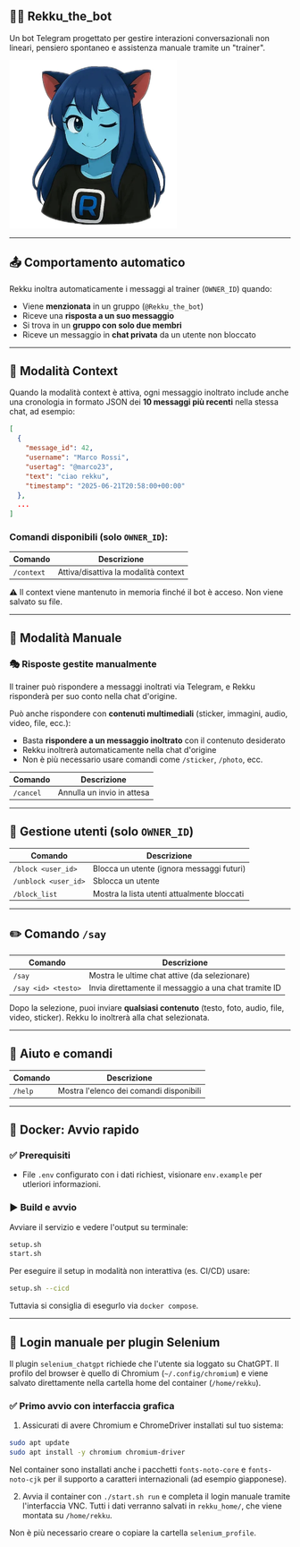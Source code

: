 ## 🧞‍♀️ Rekku\_the\_bot

Un bot Telegram progettato per gestire interazioni conversazionali non lineari, pensiero spontaneo e assistenza manuale tramite un "trainer".

<img src="res/wink.webp" alt="Rekku Wink" width="300" />

---

## 📤 Comportamento automatico

Rekku inoltra automaticamente i messaggi al trainer (`OWNER_ID`) quando:

* Viene **menzionata** in un gruppo (`@Rekku_the_bot`)
* Riceve una **risposta a un suo messaggio**
* Si trova in un **gruppo con solo due membri**
* Riceve un messaggio in **chat privata** da un utente non bloccato

---

## 🧠 Modalità Context

Quando la modalità context è attiva, ogni messaggio inoltrato include anche una cronologia in formato JSON dei **10 messaggi più recenti** nella stessa chat, ad esempio:

```json
[
  {
    "message_id": 42,
    "username": "Marco Rossi",
    "usertag": "@marco23",
    "text": "ciao rekku",
    "timestamp": "2025-06-21T20:58:00+00:00"
  },
  ...
]
```

### Comandi disponibili (solo `OWNER_ID`):

| Comando    | Descrizione                          |
| ---------- | ------------------------------------ |
| `/context` | Attiva/disattiva la modalità context |

⚠️ Il context viene mantenuto in memoria finché il bot è acceso. Non viene salvato su file.

---

## 🧩 Modalità Manuale

### 🎭 Risposte gestite manualmente

Il trainer può rispondere a messaggi inoltrati via Telegram, e Rekku risponderà per suo conto nella chat d'origine.

Può anche rispondere con **contenuti multimediali** (sticker, immagini, audio, video, file, ecc.):

* Basta **rispondere a un messaggio inoltrato** con il contenuto desiderato
* Rekku inoltrerà automaticamente nella chat d'origine
* Non è più necessario usare comandi come `/sticker`, `/photo`, ecc.

| Comando   | Descrizione                |
| --------- | -------------------------- |
| `/cancel` | Annulla un invio in attesa |

---

## 🧱 Gestione utenti (solo `OWNER_ID`)

| Comando              | Descrizione                                 |
| -------------------- | ------------------------------------------- |
| `/block <user_id>`   | Blocca un utente (ignora messaggi futuri)   |
| `/unblock <user_id>` | Sblocca un utente                           |
| `/block_list`        | Mostra la lista utenti attualmente bloccati |

---

## ✏️ Comando `/say`

| Comando             | Descrizione                                           |
| ------------------- | ----------------------------------------------------- |
| `/say`              | Mostra le ultime chat attive (da selezionare)         |
| `/say <id> <testo>` | Invia direttamente il messaggio a una chat tramite ID |

Dopo la selezione, puoi inviare **qualsiasi contenuto** (testo, foto, audio, file, video, sticker).
Rekku lo inoltrerà alla chat selezionata.

---

## 🧪 Aiuto e comandi

| Comando | Descrizione                             |
| ------- | --------------------------------------- |
| `/help` | Mostra l'elenco dei comandi disponibili |

---

## 🐳 Docker: Avvio rapido

### ✅ Prerequisiti

* File `.env` configurato con i dati richiest, visionare `env.example` per utleriori informazioni.

### ▶️ Build e avvio

Avviare il servizio e vedere l'output su terminale:
```bash
setup.sh
start.sh
```

Per eseguire il setup in modalità non interattiva (es. CI/CD) usare:
```bash
setup.sh --cicd
```

Tuttavia si consiglia di esegurlo via `docker compose`.

---

## 🔐 Login manuale per plugin Selenium

Il plugin `selenium_chatgpt` richiede che l'utente sia loggato su ChatGPT. Il profilo del browser è quello di Chromium (`~/.config/chromium`) e viene salvato direttamente nella cartella home del container (`/home/rekku`).

### ✅ Primo avvio con interfaccia grafica

1. Assicurati di avere Chromium e ChromeDriver installati sul tuo sistema:
```bash
sudo apt update
sudo apt install -y chromium chromium-driver
```
   Nel container sono installati anche i pacchetti `fonts-noto-core` e
   `fonts-noto-cjk` per il supporto a caratteri internazionali (ad esempio
   giapponese).

2. Avvia il container con `./start.sh run` e completa il login manuale tramite l'interfaccia VNC.
   Tutti i dati verranno salvati in `rekku_home/`, che viene montata su `/home/rekku`.

Non è più necessario creare o copiare la cartella `selenium_profile`.

